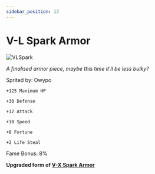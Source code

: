 ```yaml
---
sidebar_position: 13
---
```


# V-L Spark Armor

![VLSpark](https://vwiki.valorserver.com/api/item/picture/v-l%20spark%20armor)

<i>A finalised armor piece, maybe this time it'll be less bulky?</i>

Sprited by: Owypo

    +125 Maximum HP
    
    +30 Defense
    
    +12 Attack
    
    +10 Speed
    
    +8 Fortune
    
    +2 Life Steal
    
Fame Bonus: 8%

**Upgraded form of [V-X Spark Armor](https://wiki-test.valorserver.com/docs/items/armors/heavys/ut/vx_spark_armor)**